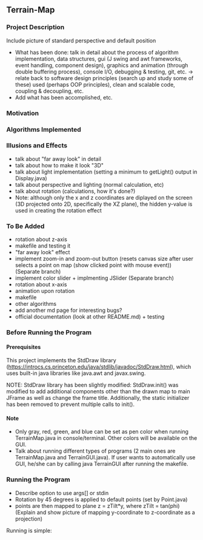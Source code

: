 ## Terrain-Map
### Project Description
Include picture of standard perspective and default position
- What has been done: talk in detail about the process of algorithm implementation, data structures, gui (J swing and awt frameworks, event handling, component design), graphics and animation (through double buffering process), console I/O, debugging & testing, git, etc. -> relate back to software design principles (search up and study some of these) used (perhaps OOP principles), clean and scalable code, coupling & decoupling, etc.
- Add what has been accomplished, etc.

### Motivation

### Algorithms Implemented

### Illusions and Effects
- talk about "far away look" in detail
- talk about how to make it look "3D"
- talk about light implementation (setting a minimum to getLight() output in Display.java)
- talk about perspective and lighting (normal calculation, etc)
- talk about rotation (calculations, how it's done?)
- Note: although only the x and z coordinates are diplayed on the screen (3D projected onto 2D, specifically the XZ plane), the hidden y-value is used in creating the rotation effect

### To Be Added
- rotation about z-axis
- makefile and testing it
- "far away look" effect 
- implement zoom-in and zoom-out button (resets canvas size after user selects a point on map (show clicked point with mouse event)) (Separate branch)
- implement color slider + implmenting JSlider (Separate branch)
- rotation about x-axis
- animation upon rotation
- makefile
- other algorithms
- add another md page for interesting bugs?
- official documentation (look at other README.md) + testing

### Before Running the Program
#### Prerequisites
This project implements the StdDraw library (https://introcs.cs.princeton.edu/java/stdlib/javadoc/StdDraw.html), which uses built-in java libraries like java.awt and javax.swing. 

NOTE: StdDraw library has been slightly modified: StdDraw.init() was modified to add additional components other than the drawn map to main JFrame as well as change the frame title. Additionally, the static initializer has been removed to prevent multiple calls to init().

#### Note
- Only gray, red, green, and blue can be set as pen color when running TerrainMap.java in console/terminal. Other colors will be available on the GUI.
- Talk about running different types of programs (2 main ones are TerrainMap.java and TerrainGUI.java). If user wants to automatically use GUI, he/she can by calling java TerrainGUI after running the makefile.

### Running the Program
- Describe option to use args[] or stdin
- Rotation by 45 degrees is applied to default points (set by Point.java)
- points are then mapped to plane z = zTilt*y, where zTilt = tan(phi) (Explain and show picture of mapping y-coordinate to z-coordinate as a projection)

Running is simple:
